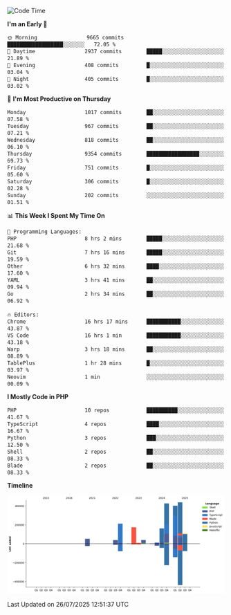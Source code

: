 <!--START_SECTION:waka-->
![Code Time](http://img.shields.io/badge/Code%20Time-3%2C896%20hrs%2035%20mins-blue)

**I'm an Early 🐤** 

```text
🌞 Morning                9665 commits        ██████████████████░░░░░░░   72.05 % 
🌆 Daytime                2937 commits        █████░░░░░░░░░░░░░░░░░░░░   21.89 % 
🌃 Evening                408 commits         █░░░░░░░░░░░░░░░░░░░░░░░░   03.04 % 
🌙 Night                  405 commits         █░░░░░░░░░░░░░░░░░░░░░░░░   03.02 % 
```
📅 **I'm Most Productive on Thursday** 

```text
Monday                   1017 commits        ██░░░░░░░░░░░░░░░░░░░░░░░   07.58 % 
Tuesday                  967 commits         ██░░░░░░░░░░░░░░░░░░░░░░░   07.21 % 
Wednesday                818 commits         ██░░░░░░░░░░░░░░░░░░░░░░░   06.10 % 
Thursday                 9354 commits        █████████████████░░░░░░░░   69.73 % 
Friday                   751 commits         █░░░░░░░░░░░░░░░░░░░░░░░░   05.60 % 
Saturday                 306 commits         █░░░░░░░░░░░░░░░░░░░░░░░░   02.28 % 
Sunday                   202 commits         ░░░░░░░░░░░░░░░░░░░░░░░░░   01.51 % 
```


📊 **This Week I Spent My Time On** 

```text
💬 Programming Languages: 
PHP                      8 hrs 2 mins        █████░░░░░░░░░░░░░░░░░░░░   21.68 % 
Git                      7 hrs 16 mins       █████░░░░░░░░░░░░░░░░░░░░   19.59 % 
Other                    6 hrs 32 mins       ████░░░░░░░░░░░░░░░░░░░░░   17.60 % 
YAML                     3 hrs 41 mins       ██░░░░░░░░░░░░░░░░░░░░░░░   09.94 % 
Go                       2 hrs 34 mins       ██░░░░░░░░░░░░░░░░░░░░░░░   06.92 % 

🔥 Editors: 
Chrome                   16 hrs 17 mins      ███████████░░░░░░░░░░░░░░   43.87 % 
VS Code                  16 hrs 1 min        ███████████░░░░░░░░░░░░░░   43.18 % 
Warp                     3 hrs 18 mins       ██░░░░░░░░░░░░░░░░░░░░░░░   08.89 % 
TablePlus                1 hr 28 mins        █░░░░░░░░░░░░░░░░░░░░░░░░   03.97 % 
Neovim                   1 min               ░░░░░░░░░░░░░░░░░░░░░░░░░   00.09 % 
```

**I Mostly Code in PHP** 

```text
PHP                      10 repos            ██████████░░░░░░░░░░░░░░░   41.67 % 
TypeScript               4 repos             ████░░░░░░░░░░░░░░░░░░░░░   16.67 % 
Python                   3 repos             ███░░░░░░░░░░░░░░░░░░░░░░   12.50 % 
Shell                    2 repos             ██░░░░░░░░░░░░░░░░░░░░░░░   08.33 % 
Blade                    2 repos             ██░░░░░░░░░░░░░░░░░░░░░░░   08.33 % 
```



**Timeline**

![Lines of Code chart](https://raw.githubusercontent.com/abrahamgreyson/abrahamgreyson/main/assets/bar_graph.png)


 Last Updated on 26/07/2025 12:51:37 UTC
<!--END_SECTION:waka-->

